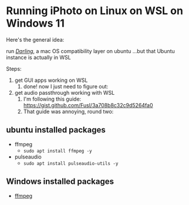 # Running iPhoto on Linux on WSL on Windows 11

Here's the general idea:

run [*Darling*](https://www.darlinghq.org/), a mac OS compatibility layer on ubuntu
...but that Ubuntu instance is actually in WSL

Steps:

1. get GUI apps working on WSL
   1. done!  now I just need to figure out:
2. get audio passthrough working with WSL
   1. I'm following this guide: <https://gist.github.com/Fusl/3a708b8c32c9d5264fa0>
   2. That guide was annoying, round two:


## ubuntu installed packages

- ffmpeg
  - ``sudo apt install ffmpeg -y``
- pulseaudio
  - ``sudo apt install pulseaudio-utils -y``

## Windows installed packages

- [ffmpeg](https://github.com/BtbN/FFmpeg-Builds/releases)

